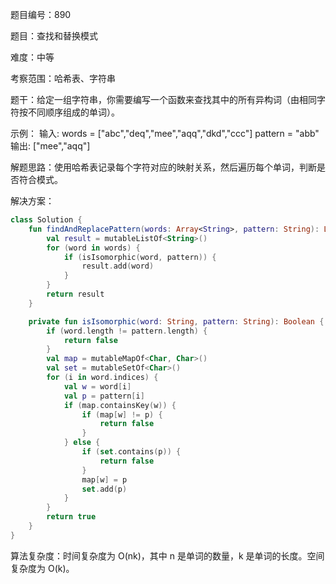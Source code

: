 题目编号：890

题目：查找和替换模式

难度：中等

考察范围：哈希表、字符串

题干：给定一组字符串，你需要编写一个函数来查找其中的所有异构词（由相同字符按不同顺序组成的单词）。

示例：
输入: words = ["abc","deq","mee","aqq","dkd","ccc"]
     pattern = "abb"
输出: ["mee","aqq"]

解题思路：使用哈希表记录每个字符对应的映射关系，然后遍历每个单词，判断是否符合模式。

解决方案：

```kotlin
class Solution {
    fun findAndReplacePattern(words: Array<String>, pattern: String): List<String> {
        val result = mutableListOf<String>()
        for (word in words) {
            if (isIsomorphic(word, pattern)) {
                result.add(word)
            }
        }
        return result
    }

    private fun isIsomorphic(word: String, pattern: String): Boolean {
        if (word.length != pattern.length) {
            return false
        }
        val map = mutableMapOf<Char, Char>()
        val set = mutableSetOf<Char>()
        for (i in word.indices) {
            val w = word[i]
            val p = pattern[i]
            if (map.containsKey(w)) {
                if (map[w] != p) {
                    return false
                }
            } else {
                if (set.contains(p)) {
                    return false
                }
                map[w] = p
                set.add(p)
            }
        }
        return true
    }
}
```

算法复杂度：时间复杂度为 O(nk)，其中 n 是单词的数量，k 是单词的长度。空间复杂度为 O(k)。